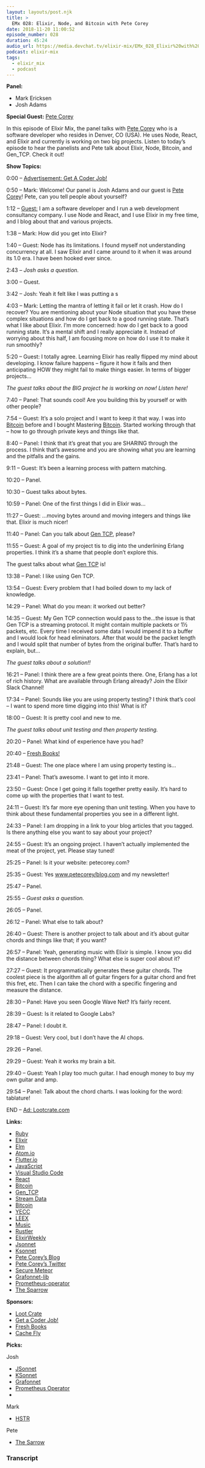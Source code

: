 ```yaml
---
layout: layouts/post.njk
title: >
  EMx 028: Elixir, Node, and Bitcoin with Pete Corey
date: 2018-11-20 11:00:52
episode_number: 028
duration: 45:24
audio_url: https://media.devchat.tv/elixir-mix/EMx_028_Elixir%20with%20Pete_Corey.mp3
podcast: elixir-mix
tags:
  - elixir_mix
  - podcast
---
```


**Panel:**

- Mark Ericksen
- Josh Adams

**Special Guest:** [Pete Corey](https://twitter.com/petecorey)

In this episode of Elixir Mix, the panel talks with [Pete Corey](https://twitter.com/petecorey) who is a software developer who resides in Denver, CO (USA). He uses Node, React, and Elixir and currently is working on two big projects. Listen to today’s episode to hear the panelists and Pete talk about Elixir, Node, Bitcoin, and Gen_TCP. Check it out!

**Show Topics:**

0:00 – [Advertisement: Get A Coder Job!](https://devchat.tv/get-a-coder-job/)&nbsp;

0:50 – Mark: Welcome! Our panel is Josh Adams and our guest is [Pete Corey](https://twitter.com/petecorey)! Pete, can you tell people about yourself?

1:12 – [Guest:](https://twitter.com/petecorey) I am a software developer and I run a web development consultancy company. I use Node and React, and I use Elixir in my free time, and I blog about that and various projects.

1:38 – Mark: How did you get into Elixir?

1:40 – Guest: Node has its limitations. I found myself not understanding concurrency at all. I saw Elixir and I came around to it when it was around its 1.0 era. I have been hooked ever since.

2:43 – _Josh asks a question._

3:00 – Guest.

3:42 – Josh: Yeah it felt like I was putting a s

4:03 – Mark: Letting the mantra of letting it fail or let it crash. How do I recover? You are mentioning about your Node situation that you have these complex situations and how do I get back to a good running state. That’s what I like about Elixir. I’m more concerned: how do I get back to a good running state. It’s a mental shift and I really appreciate it. Instead of worrying about this half, I am focusing more on how do I use it to make it run smoothly?

5:20 – Guest: I totally agree. Learning Elixir has really flipped my mind about developing. I know failure happens – figure it how it fails and then anticipating HOW they might fail to make things easier. In terms of bigger projects...

_The guest talks about the BIG project he is working on now! Listen here!_

7:40 – Panel: That sounds cool! Are you building this by yourself or with other people?

7:54 – Guest: It’s a solo project and I want to keep it that way. I was into [Bitcoin](https://www.amazon.com/Mastering-Bitcoin-Programming-Open-Blockchain/dp/1491954388) before and I bought Mastering [Bitcoin](https://www.amazon.com/Mastering-Bitcoin-Programming-Open-Blockchain/dp/1491954388). Started working through that – how to go through private keys and things like that.

8:40 – Panel: I think that it’s great that you are SHARING through the process. I think that’s awesome and you are showing what you are learning and the pitfalls and the gains.

9:11 – Guest: It’s been a learning process with pattern matching.

10:20 – Panel.

10:30 – Guest talks about bytes.

10:59 – Panel: One of the first things I did in Elixir was...

11:27 – Guest: ...moving bytes around and moving integers and things like that. Elixir is much nicer!

11:40 – Panel: Can you talk about [Gen TCP](https://erlang.org/doc/man/gen_tcp.html), please?

11:55 – Guest: A goal of my project tis to dig into the underlining Erlang properties. I think it’s a shame that people don’t explore this.

The guest talks about what [Gen TCP](https://erlang.org/doc/man/gen_tcp.html) is!

13:38 – Panel: I like using Gen TCP.

13:54 – Guest: Every problem that I had boiled down to my lack of knowledge.

14:29 – Panel: What do you mean: it worked out better?

14:35 – Guest: My Gen TCP connection would pass to the...the issue is that Gen TCP is a streaming protocol. It might contain multiple packets or 1½ packets, etc. Every time I received some data I would impend it to a buffer and I would look for head eliminators. After that would be the packet length and I would split that number of bytes from the original buffer. That’s hard to explain, but...

_The guest talks about a solution!!_

16:21 – Panel: I think there are a few great points there. One, Erlang has a lot of rich history. What are available through Erlang already? Join the Elixir Slack Channel!

17:34 – Panel: Sounds like you are using property testing? I think that’s cool – I want to spend more time digging into this! What is it?

18:00 – Guest: It is pretty cool and new to me.

_The guest talks about unit testing and then property testing._

20:20 – Panel: What kind of experience have you had?

20:40 – [Fresh Books!](https://www.freshbooks.com/?ref=ppc-fb&campaignid=717543354&adgroupid=51893696397&targetid=kwd-298507762065&crid=284659279616&dv=c&ntwk=g&source=GOOGLE&gclid=EAIaIQobChMIqISmqeLh3gIVizRpCh28EQ75EAAYASAAEgJYmPD_BwE&gclsrc=aw.ds)

21:48 – Guest: The one place where I am using property testing is...

23:41 – Panel: That’s awesome. I want to get into it more.

23:50 – Guest: Once I get going it falls together pretty easily. It’s hard to come up with the properties that I want to test.

24:11 – Guest: It’s far more eye opening than unit testing. When you have to think about these fundamental properties you see in a different light.

24:33 – Panel: I am dropping in a link to your blog articles that you tagged. Is there anything else you want to say about your project?

24:55 – Guest: It’s an ongoing project. I haven’t actually implemented the meat of the project, yet. Please stay tuned!

25:25 – Panel: Is it your website: petecorey.com?

25:35 – Guest: Yes www.petecorey/blog.com and my newsletter!

25:47 – Panel.

25:55 – _Guest asks a question._

26:05 – Panel.

26:12 – Panel: What else to talk about?

26:40 – Guest: There is another project to talk about and it’s about guitar chords and things like that; if you want?

26:57 – Panel: Yeah, generating music with Elixir is simple. I know you did the distance between chords thing? What else is super cool about it?

27:27 – Guest: It programmatically generates these guitar chords. The coolest piece is the algorithm all of guitar fingers for a guitar chord and fret this fret, etc. Then I can take the chord with a specific fingering and measure the distance.

28:30 – Panel: Have you seen Google Wave Net? It’s fairly recent.

28:39 – Guest: Is it related to Google Labs?

28:47 – Panel: I doubt it.

29:18 – Guest: Very cool, but I don’t have the AI chops.

29:26 – Panel.

29:29 – Guest: Yeah it works my brain a bit.

29:40 – Guest: Yeah I play too much guitar. I had enough money to buy my own guitar and amp.

29:54 – Panel: Talk about the chord charts. I was looking for the word: tablature!&nbsp;

END – [Ad: Lootcrate.com](https://www.lootcrate.com)

**Links:**

- [Ruby](https://www.ruby-lang.org/en/)
- [Elixir](https://elixir-lang.org)
- [Elm](https://elm-lang.org)
- [Atom.io](https://atom.io)
- [Flutter.io](https://flutter.io)
- [JavaScript](https://www.javascript.com)
- [Visual Studio Code](https://code.visualstudio.com)
- [React](https://reactjs.org)
- [Bitcoin](https://www.amazon.com/Mastering-Bitcoin-Programming-Open-Blockchain/dp/1491954388)
- [Gen_TCP](https://erlang.org/doc/man/gen_tcp.html)
- [Stream Data](https://github.com/whatyouhide/stream_data)
- [Bitcoin](https://www.petecorey.com/blog/tags/#bitcoin)
- [YECC](https://erlang.org/doc/man/yecc.html)
- [LEEX](https://erlang.org/doc/man/leex.html)
- [Music](https://www.petecorey.com/blog/tags/#music)
- [Rustler](https://github.com/hansihe/rustler)
- [ElixirWeekly](https://elixirweekly.net)
- [Jsonnet](https://jsonnet.org)
- [Ksonnet](https://ksonnet.io)
- [Pete Corey’s Blog](https://www.petecorey.com/blog/)
- [Pete Corey’s Twitter](https://twitter.com/petecorey)
- [Secure Meteor](https://www.petecorey.com/blog/2018/01/15/secure-meteor/)
- [Grafonnet-lib](https://github.com/grafana/grafonnet-lib)
- [Prometheus-operator](https://github.com/coreos/prometheus-operator/tree/master/contrib/kube-prometheus/jsonnet/kube-prometheus)
- [The Sparrow](https://www.amazon.com/Sparrow-Mary-Doria-Russell/dp/1501247069)

**Sponsors:**

- [Loot Crate](https://www.lootcrate.com)
- [Get a Coder Job!](https://devchat.tv/get-a-coder-job/)
- [Fresh Books](https://www.freshbooks.com)
- [Cache Fly](https://www.cachefly.com)

**Picks:**

Josh

- [JSonnet](https://jsonnet.org)
- [KSonnet](https://ksonnet.io)
- [Grafonnet](https://github.com/grafana/grafonnet-lib)
- [Prometheus Operator](https://github.com/coreos/prometheus-operator/tree/master/contrib/kube-prometheus/jsonnet/kube-prometheus)
-

Mark

- [HSTR](https://github.com/dvorka/hstr)

Pete

- [The Sarrow](https://www.amazon.com/Sparrow-Mary-Doria-Russell/dp/1501247069)

### Transcript
